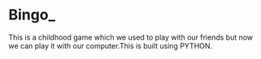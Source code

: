 # Bingo_
This is a childhood game which we used to play with our friends but now we can play it with our computer.This is built using PYTHON.
